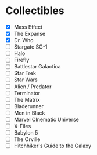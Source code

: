 <!--
,
  {
    "id": "",
    "name": "",
    "set_id": "",
    "lore": []
  }
-->

# Collectibles

- [x] Mass Effect
- [x] The Expanse
- [x] Dr. Who
- [ ] Stargate SG-1
- [ ] Halo
- [ ] Firefly
- [ ] Battlestar Galactica
- [ ] Star Trek
- [ ] Star Wars
- [ ] Alien / Predator
- [ ] Terminator
- [ ] The Matrix
- [ ] Bladerunner
- [ ] Men in Black
- [ ] Marvel CInematic Universe
- [ ] X-Files
- [ ] Babylon 5
- [ ] The Orville
- [ ] Hitchhiker's Guide to the Galaxy